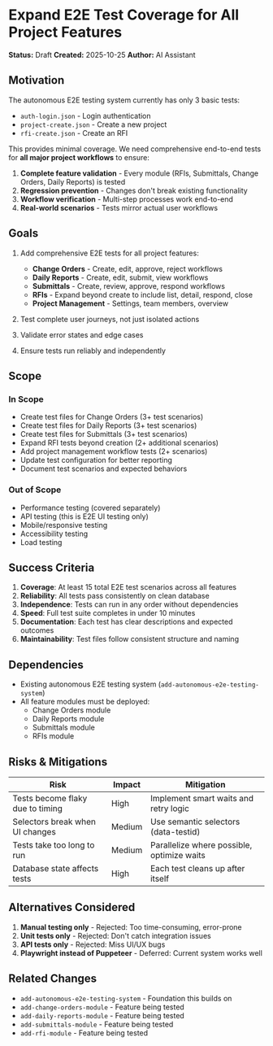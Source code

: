 # Expand E2E Test Coverage for All Project Features

**Status:** Draft
**Created:** 2025-10-25
**Author:** AI Assistant

## Motivation

The autonomous E2E testing system currently has only 3 basic tests:
- `auth-login.json` - Login authentication
- `project-create.json` - Create a new project
- `rfi-create.json` - Create an RFI

This provides minimal coverage. We need comprehensive end-to-end tests for **all major project workflows** to ensure:

1. **Complete feature validation** - Every module (RFIs, Submittals, Change Orders, Daily Reports) is tested
2. **Regression prevention** - Changes don't break existing functionality
3. **Workflow verification** - Multi-step processes work end-to-end
4. **Real-world scenarios** - Tests mirror actual user workflows

## Goals

1. Add comprehensive E2E tests for all project features:
   - **Change Orders** - Create, edit, approve, reject workflows
   - **Daily Reports** - Create, edit, submit, view workflows
   - **Submittals** - Create, review, approve, respond workflows
   - **RFIs** - Expand beyond create to include list, detail, respond, close
   - **Project Management** - Settings, team members, overview

2. Test complete user journeys, not just isolated actions

3. Validate error states and edge cases

4. Ensure tests run reliably and independently

## Scope

### In Scope
- Create test files for Change Orders (3+ test scenarios)
- Create test files for Daily Reports (3+ test scenarios)
- Create test files for Submittals (3+ test scenarios)
- Expand RFI tests beyond creation (2+ additional scenarios)
- Add project management workflow tests (2+ scenarios)
- Update test configuration for better reporting
- Document test scenarios and expected behaviors

### Out of Scope
- Performance testing (covered separately)
- API testing (this is E2E UI testing only)
- Mobile/responsive testing
- Accessibility testing
- Load testing

## Success Criteria

1. **Coverage**: At least 15 total E2E test scenarios across all features
2. **Reliability**: All tests pass consistently on clean database
3. **Independence**: Tests can run in any order without dependencies
4. **Speed**: Full test suite completes in under 10 minutes
5. **Documentation**: Each test has clear descriptions and expected outcomes
6. **Maintainability**: Test files follow consistent structure and naming

## Dependencies

- Existing autonomous E2E testing system (`add-autonomous-e2e-testing-system`)
- All feature modules must be deployed:
  - Change Orders module
  - Daily Reports module
  - Submittals module
  - RFIs module

## Risks & Mitigations

| Risk | Impact | Mitigation |
|------|--------|------------|
| Tests become flaky due to timing | High | Implement smart waits and retry logic |
| Selectors break when UI changes | Medium | Use semantic selectors (data-testid) |
| Tests take too long to run | Medium | Parallelize where possible, optimize waits |
| Database state affects tests | High | Each test cleans up after itself |

## Alternatives Considered

1. **Manual testing only** - Rejected: Too time-consuming, error-prone
2. **Unit tests only** - Rejected: Don't catch integration issues
3. **API tests only** - Rejected: Miss UI/UX bugs
4. **Playwright instead of Puppeteer** - Deferred: Current system works well

## Related Changes

- `add-autonomous-e2e-testing-system` - Foundation this builds on
- `add-change-orders-module` - Feature being tested
- `add-daily-reports-module` - Feature being tested
- `add-submittals-module` - Feature being tested
- `add-rfi-module` - Feature being tested
